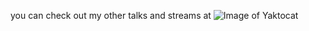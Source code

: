 you can check out my other talks and streams at ![Image of Yaktocat](https://octodex.github.com/images/yaktocat.png)

